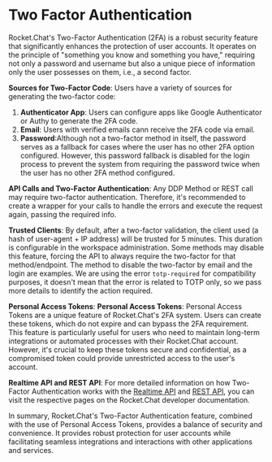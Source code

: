 # Two Factor Authentication

Rocket.Chat's Two-Factor Authentication (2FA) is a robust security feature that significantly enhances the protection of user accounts. It operates on the principle of "something you know and something you have," requiring not only a password and username but also a unique piece of information only the user possesses on them, i.e., a second factor.

**Sources for Two-Factor Code**: Users have a variety of sources for generating the two-factor code:

1. **Authenticator App**: Users can configure apps like Google Authenticator or Authy to generate the 2FA code.
2. **Email**: Users with verified emails cann receive the 2FA code via email.
3. **Password**:Although not a two-factor method in itself, the password serves as a fallback for cases where the user has no other 2FA option configured. However, this password fallback is disabled for the login process to prevent the system from requiring the password twice when the user has no other 2FA method configured.

**API Calls and Two-Factor Authentication**: Any DDP Method or REST call may require two-factor authentication. Therefore, it's recommended to create a wrapper for your calls to handle the errors and execute the request again, passing the required info.

**Trusted Clients**: By default, after a two-factor validation, the client used (a hash of user-agent + IP address) will be trusted for 5 minutes. This duration is configurable in the workspace administration. Some methods may disable this feature, forcing the API to always require the two-factor for that method/endpoint. The method to disable the two-factor by email and the login are examples. We are using the error `totp-required` for compatibility purposes, it doesn't mean that the error is related to TOTP only, so we pass more details to identify the action required.

**Personal Access Tokens**: **Personal Access Tokens**: Personal Access Tokens are a unique feature of Rocket.Chat's 2FA system. Users can create these tokens, which do not expire and can bypass the 2FA requirement. This feature is particularly useful for users who need to maintain long-term integrations or automated processes with their Rocket.Chat account. However, it's crucial to keep these tokens secure and confidential, as a compromised token could provide unrestricted access to the user's account.

**Realtime API and REST API**: For more detailed information on how Two-Factor Authentication works with the [Realtime API](../reference/api/realtime-api/method-calls/authentication/realtime-two-factor-authentication.md) and [REST API](../reference/api/rest-api/endpoints/authentication-endpoints/rest-two-factor-authentication.md), you can visit the respective pages on the Rocket.Chat developer documentation.

In summary, Rocket.Chat's Two-Factor Authentication feature, combined with the use of Personal Access Tokens, provides a balance of security and convenience. It provides robust protection for user accounts while facilitating seamless integrations and interactions with other applications and services.
